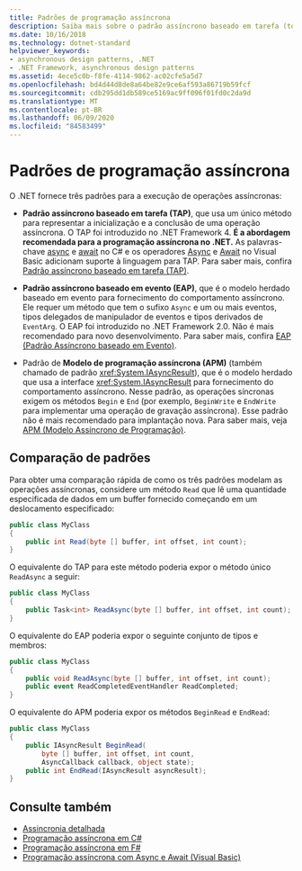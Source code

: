 ```yaml
---
title: Padrões de programação assíncrona
description: Saiba mais sobre o padrão assíncrono baseado em tarefa (toque), o padrão assíncrono baseado em evento (EAP), & modelo de programação assíncrona (APM) no .NET.
ms.date: 10/16/2018
ms.technology: dotnet-standard
helpviewer_keywords:
- asynchronous design patterns, .NET
- .NET Framework, asynchronous design patterns
ms.assetid: 4ece5c0b-f8fe-4114-9862-ac02cfe5a5d7
ms.openlocfilehash: bd4d44d8de8a64be82e9ce6af593a86719b59fcf
ms.sourcegitcommit: cdb295dd1db589ce5169ac9ff096f01fd0c2da9d
ms.translationtype: MT
ms.contentlocale: pt-BR
ms.lasthandoff: 06/09/2020
ms.locfileid: "84583499"
---
```

# <a name="asynchronous-programming-patterns"></a>Padrões de programação assíncrona

O .NET fornece três padrões para a execução de operações assíncronas:  

- **Padrão assíncrono baseado em tarefa (TAP)**, que usa um único método para representar a inicialização e a conclusão de uma operação assíncrona. O TAP foi introduzido no .NET Framework 4. **É a abordagem recomendada para a programação assíncrona no .NET.** As palavras-chave [async](../../csharp/language-reference/keywords/async.md) e [await](../../csharp/language-reference/operators/await.md) no C# e os operadores [Async](../../visual-basic/language-reference/modifiers/async.md) e [Await](../../visual-basic/language-reference/operators/await-operator.md) no Visual Basic adicionam suporte à linguagem para TAP. Para saber mais, confira [Padrão assíncrono baseado em tarefa (TAP)](task-based-asynchronous-pattern-tap.md).  

- **Padrão assíncrono baseado em evento (EAP)**, que é o modelo herdado baseado em evento para fornecimento do comportamento assíncrono. Ele requer um método que tem o sufixo `Async` e um ou mais eventos, tipos delegados de manipulador de eventos e tipos derivados de `EventArg`. O EAP foi introduzido no .NET Framework 2.0. Não é mais recomendado para novo desenvolvimento. Para saber mais, confira [EAP (Padrão Assíncrono baseado em Evento)](event-based-asynchronous-pattern-eap.md).  

- Padrão de **Modelo de programação assíncrona (APM)** (também chamado de padrão <xref:System.IAsyncResult>), que é o modelo herdado que usa a interface <xref:System.IAsyncResult> para fornecimento do comportamento assíncrono. Nesse padrão, as operações síncronas exigem os métodos `Begin` e `End` (por exemplo, `BeginWrite` e `EndWrite` para implementar uma operação de gravação assíncrona). Esse padrão não é mais recomendado para implantação nova. Para saber mais, veja [APM (Modelo Assíncrono de Programação)](asynchronous-programming-model-apm.md).  
  
## <a name="comparison-of-patterns"></a>Comparação de padrões

Para obter uma comparação rápida de como os três padrões modelam as operações assíncronas, considere um método `Read` que lê uma quantidade especificada de dados em um buffer fornecido começando em um deslocamento especificado:  
  
```csharp  
public class MyClass  
{  
    public int Read(byte [] buffer, int offset, int count);  
}  
```  

O equivalente do TAP para este método poderia expor o método único `ReadAsync` a seguir:  
  
```csharp
public class MyClass  
{  
    public Task<int> ReadAsync(byte [] buffer, int offset, int count);  
}  
```

O equivalente do EAP poderia expor o seguinte conjunto de tipos e membros:  
  
```csharp  
public class MyClass  
{  
    public void ReadAsync(byte [] buffer, int offset, int count);  
    public event ReadCompletedEventHandler ReadCompleted;  
}  
```  
  
O equivalente do APM poderia expor os métodos `BeginRead` e `EndRead`:  
  
```csharp  
public class MyClass  
{  
    public IAsyncResult BeginRead(  
        byte [] buffer, int offset, int count,
        AsyncCallback callback, object state);  
    public int EndRead(IAsyncResult asyncResult);  
}  
```  

## <a name="see-also"></a>Consulte também

- [Assincronia detalhada](../async-in-depth.md)
- [Programação assíncrona em C#](../../csharp/async.md)
- [Programação assíncrona em F#](../../fsharp/tutorials/asynchronous-and-concurrent-programming/async.md)
- [Programação assíncrona com Async e Await (Visual Basic)](../../visual-basic/programming-guide/concepts/async/index.md)
